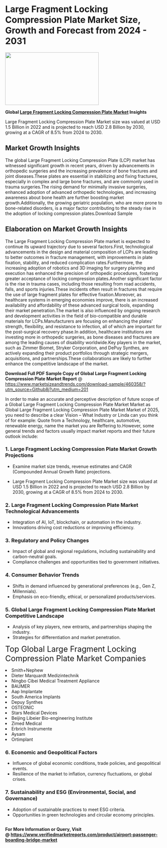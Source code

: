 <H1>Large Fragment Locking Compression Plate Market Size, Growth and Forecast from 2024 - 2031</H1><img class="aligncenter size-medium wp-image-584254" src="https://thirdeyenews.in/wp-content/uploads/2024/09/Global-Market-Research-300x168.jpeg" alt="" width="300" height="168" /><p><strong>Global&nbsp;<a href="https://www.marketsizeandtrends.com/download-sample/460358/?utm_source=Github8j?utm_medium=201">Large Fragment Locking Compression Plate Market</a> Insights</strong></p><p>Large Fragment Locking Compression Plate Market size was valued at USD 1.5 Billion in 2022 and is projected to reach USD 2.8 Billion by 2030, growing at a CAGR of 8.5% from 2024 to 2030.</p><p><h2>Market Growth Insights</h2> The global Large Fragment Locking Compression Plate (LCP) market has witnessed significant growth in recent years, driven by advancements in orthopedic surgeries and the increasing prevalence of bone fractures and joint diseases.These plates are essential in stabilizing and fixing fractures, especially in complex and large bone fractures, and are commonly used in trauma surgeries.The rising demand for minimally invasive surgeries, enhanced adoption of advanced orthopedic technologies, and increasing awareness about bone health are further boosting market growth.Additionally, the growing geriatric population, who are more prone to bone-related disorders, is a major factor contributing to the steady rise in the adoption of locking compression plates.Download Sample <h2>Elaboration on Market Growth Insights</h2> The Large Fragment Locking Compression Plate market is expected to continue its upward trajectory due to several factors.First, technological advancements in the design and material composition of LCPs are leading to better outcomes in fracture management, with improvements in plate fixation, stability, and reduced complication rates.Furthermore, the increasing adoption of robotics and 3D imaging for surgery planning and execution has enhanced the precision of orthopedic procedures, fostering greater acceptance of locking compression plates.Another significant factor is the rise in trauma cases, including those resulting from road accidents, falls, and sports injuries.These incidents often result in fractures that require the use of large fragment plates for effective fixation.Moreover, as healthcare systems in emerging economies improve, there is an increased availability and affordability of these advanced surgical tools, expanding their market penetration.The market is also influenced by ongoing research and development activities in the field of bio-compatible and durable materials for LCPs.Manufacturers are focusing on enhancing the plates' strength, flexibility, and resistance to infection, all of which are important for the post-surgical recovery phase.In addition, healthcare institutions are investing more in orthopedic surgeries, as bone diseases and fractures are among the leading causes of disability worldwide.Key players in the market, such as Zimmer Biomet, Stryker Corporation, and DePuy Synthes, are actively expanding their product portfolios through strategic mergers, acquisitions, and partnerships.These collaborations are likely to further enhance the competitive landscape of the market.</p><p><span class=""><strong>Download Full PDF Sample Copy of Global Large Fragment Locking Compression Plate Market Report</strong> @ <a href="https://www.marketsizeandtrends.com/download-sample/460358/?utm_source=Github8j?utm_medium=201" target="_blank">https://www.marketsizeandtrends.com/download-sample/460358/?utm_source=Github8j?utm_medium=201</a></span></p><p>In order to make an accurate and perceptive description of future scope of a Global&nbsp;Large Fragment Locking Compression Plate Market Market as Global&nbsp;Large Fragment Locking Compression Plate Market Market of 2025, you need to describe a clear Vision &ndash; What Industry or Linda can you think of for example: Quote from a Technology, healthcare, automotive, renewable energy, name the market you are Reffering to.However, some general trends and factors usually impact market reports and their future outlook include:</p><h3>1.&nbsp;<strong>Large Fragment Locking Compression Plate Market Growth Projections</strong></h3><ul><li>Examine market size trends, revenue estimates and CAGR (Compounded Annual Growth Rate) projections.</li><li><p>Large Fragment Locking Compression Plate Market size was valued at USD 1.5 Billion in 2022 and is projected to reach USD 2.8 Billion by 2030, growing at a CAGR of 8.5% from 2024 to 2030.</p></li></ul><h3>2.&nbsp;<strong>Large Fragment Locking Compression Plate Market Technological Advancements</strong></h3><ul><li>Integration of AI, IoT, blockchain, or automation in the industry.</li><li>Innovations driving cost reductions or improving efficiency.</li></ul><h3>3.&nbsp;<strong>Regulatory and Policy Changes</strong></h3><ul><li>Impact of global and regional regulations, including sustainability and carbon-neutral goals.</li><li>Compliance challenges and opportunities tied to government initiatives.</li></ul><h3>4.&nbsp;<strong>Consumer Behavior Trends</strong></h3><ul><li>Shifts in demand influenced by generational preferences (e.g., Gen Z, Millennials).</li><li>Emphasis on eco-friendly, ethical, or personalized products/services.</li></ul><h3>5.&nbsp;<strong>Global Large Fragment Locking Compression Plate Market Competitive Landscape</strong></h3><ul><li>Analysis of key players, new entrants, and partnerships shaping the industry.</li><li>Strategies for differentiation and market penetration.</li></ul><p data-pm-slice="1 1 []"><span style="color: inherit; font-family: inherit; font-size: 25px;">Top Global Large Fragment Locking Compression Plate Market Companies</span></p><div class="" data-test-id=""><p><li>Smith+Nephew</li><li> Dieter Marquardt Medizintechnik</li><li> Ningbo Cibei Medical Treatment Appliance</li><li> BAUMER</li><li> Aap Implantate</li><li> South America Implants</li><li> Depuy Synthes</li><li> OSTEONIC</li><li> Stars Medical Devices</li><li> Beijing Libeier Bio-engineering Institute</li><li> Zimed Medical</li><li> Erbrich Instrumente</li><li> Aysam</li><li> Ortimplant</li></p></div><h3>6.&nbsp;<strong>Economic and Geopolitical Factors</strong></h3><ul><li>Influence of global economic conditions, trade policies, and geopolitical events.</li><li>Resilience of the market to inflation, currency fluctuations, or global crises.</li></ul><h3>7.&nbsp;<strong>Sustainability and ESG (Environmental, Social, and Governance)</strong></h3><ul><li>Adoption of sustainable practices to meet ESG criteria.</li><li>Opportunities in green technologies and circular economy principles.</li></ul><h2><strong style="font-size: 14px;">For More Information or Query, Visit @&nbsp;</strong><a style="background-color: #ffffff; font-size: 14px;" href="https://www.marketsizeandtrends.com/report/large-fragment-locking-compression-plate-market/" target="_blank">https://www.verifiedmarketreports.com/product/airport-passenger-boarding-bridge-market</a></h2>